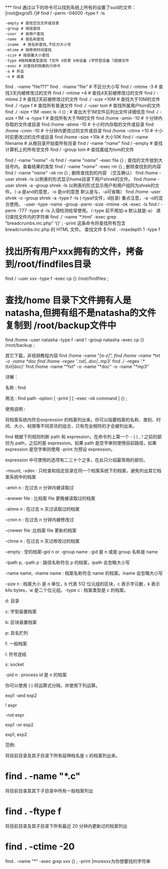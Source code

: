 *** find
    通过以下的命令可以找到系统上所有的设置了suid的文件：
    [root@sgrid5 /]# find / -perm -04000 -type f -ls

    -empty # 查找空白文件或目录
    -group # 按组查找
    -user  # 按用户查找
    -name  # 按名称查找
    -iname  # 按名称查找,不区分大小写
    -mtime # 按修改时间查找
    -size # 按容量大小查找
    -type #按档案类型查找 f文件 d目录 b块设备 c字符型设备 l链接文件
    -exec # 对查找的档案执行命令
    -a # 并且
    -o # 或者

find . -name "file???"
find . -iname "file"  # 不区分大小写
find / -mtime -3 # 查找3天内被修改过的文件
find / -mtime +4 # 查找4天前被修改过的文件
find / -mtime 2  # 查找2天前被修改过的文件
find ./ -size +10M # 查找大于10M的文件
find ./ -type f # 查找所有普通文件
find ./ -user tom # 查找所属用户tom的文件
find ./ -size +1M -exec ls -l {} \;  # 查出大于1M文件后列出文件详细信息
find ./ -size +1M -a -type f # 查找所有大于1M的文件
find /home -amin -10  # 十分钟内存取的文件或目录
find /home -atime -10 # 十小时内存取的文件或目录
find /home -cmin -10  # 十分钟内更改过的文件或目录
find /home -ctime +10 # 十小时前更改过的文件或目录
find /home -size +10k # 大小10K
find / -name filename # 从根目录开始查所有目录
find / -name "*name*"
find / -empty # 查找计算机上的所有空文件
find / -group tom # 查找属组为tom的文件

find / -name "*name*" -ls
find / -name "*name*" -exec file {} \; 查找的文件放到大括号内。查看结果的类型
find / -name "*name*" -exec rm {} \; 删除查找到的内容
find / -name "*name*" -ok rm {} \; 删除查找到的内容 （交互确认）
find /home -user shrek -ls 以例表的形式显示home目录下用户shrek的文件。
find /home -user shrek -a -group shrek -ls 以例表的形式显示用户和用户组同为shrek的文件。（-a 是and的意思，-o 是or的意思 默认是与，-a可省略）
find /home -user shrek -o -group shrek -a -type f -ls (-typef文件，d目录) 重点注意，-a -o的混合使用。
-user -type -name -group -perm -size -mtime -ok -exec -ls
find / -perm -777 -type d -ls 入侵检测给常使用。（-type 前不用加-a 默认就是-a）
递归查找文件内的字符串 find ./ -name ‘*.html’ -exec grep “breadcrumbs.inc.php” ‘{}’ \; -print 这条命令将查找所有包含 breadcrumbs.inc.php 的 HTML 文件。
查找文件
$ find . -maxdepth 1 -type f
# 找出所有用户xxx拥有的文件，拷备到/root/findfiles目录
find / -user xxx -type f -exec cp {} /root/findfiles \;

# 查找/home 目录下文件拥有人是natasha,但拥有组不是natasha的文件复制到  /root/backup文件中
find /home -user natasha -type f  -and ! -group natasha -exec cp {}  /root/backup \;

其它下载，非视频教程内容
find /home -name "*[a-z]",
find /home -name \*txt -o -name \*doc
find /home -regex '.*\.txt\|.*\.doc\|.*\.mp3'
find ./ -regex '.*\(txt\|doc\)'
find /home -name "*txt" -o -name "*doc" -o -name "*mp3"

详解：

名称 : find

用法 : find path -option [ -print ] [ -exec -ok command ] {} \;

使用说明 :

将档案系统内符合expression 的档案列出来。你可以指要档案的名称、类别、时间、大小、权限等不同资讯的组合，只有完全相符的才会被列出来。

find 根据下列规则判断 path 和 expression，在命令列上第一个 - ( ) , ! 之前的部份为 path，之后的是 expression。如果 path 是空字串则使用目前路径，如果 expression 是空字串则使用 -print 为预设 expression。

expression 中可使用的选项有二三十个之多，在此只介绍最常用的部份。

-mount, -xdev : 只检查和指定目录在同一个档案系统下的档案，避免列出其它档案系统中的档案

-amin n : 在过去 n 分钟内被读取过

-anewer file : 比档案 file 更晚被读取过的档案

-atime n : 在过去 n 天过读取过的档案

-cmin n : 在过去 n 分钟内被修改过

-cnewer file :比档案 file 更新的档案

-ctime n : 在过去 n 天过修改过的档案

-empty : 空的档案-gid n or -group name : gid 是 n 或是 group 名称是 name

-ipath p, -path p : 路径名称符合 p 的档案，ipath 会忽略大小写

-name name, -iname name : 档案名称符合 name 的档案。iname 会忽略大小写

-size n : 档案大小 是 n 单位，b 代表 512 位元组的区块，c 表示字元数，k 表示 kilo bytes，w 是二个位元组。-type c : 档案类型是 c 的档案。

d: 目录

c: 字型装置档案

b: 区块装置档案

p: 具名贮列

f: 一般档案

l: 符号连结

s: socket

-pid n : process id 是 n 的档案

你可以使用 ( ) 将运算式分隔，并使用下列运算。

exp1 -and exp2

! expr

-not expr

exp1 -or exp2

exp1, exp2

范例:

将目前目录及其子目录下所有延伸档名是 c 的档案列出来。

# find . -name "*.c"

将目前目录其其下子目录中所有一般档案列出

# find . -ftype f

将目前目录及其子目录下所有最近 20 分钟内更新过的档案列出

# find . -ctime -20

find . -name "*" -exec grep xxx {} ; -print |morexxx为你想要找的字符串
